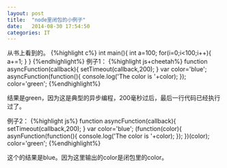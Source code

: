 ```yaml
---
layout: post
title:  "node里闭包的小例子"
date:   2014-08-30 17:54:50
categories: IT
---
```

从书上看到的。
{%highlight c%}
int main(){
int a=100;
for(i=0;i<100;i++){
	a+=1;
}
}
{%endhighlight%}
例子1：
{%highlight js+cheetah%}
function asyncFunction(callback){
	setTimeout(callback,200);
}
var color='blue';
asyncFunction(function(){
	console.log('The color is '+color);
});
color='green';
{%endhighlight%}

结果是green，因为这是典型的异步编程，200毫秒过后，最后一行代码已经执行过了。

例子2：
{%highlight js%}
function asyncFunction(callback){
	setTimeout(callback,200);
}
var color='blue';
(function(color){
	asynFunction(function(){
		console.log('The color is '+color);
	});
})(color);
color='green';
{%endhighlight%}

这个的结果是blue。因为这里输出的color是闭包里的color。